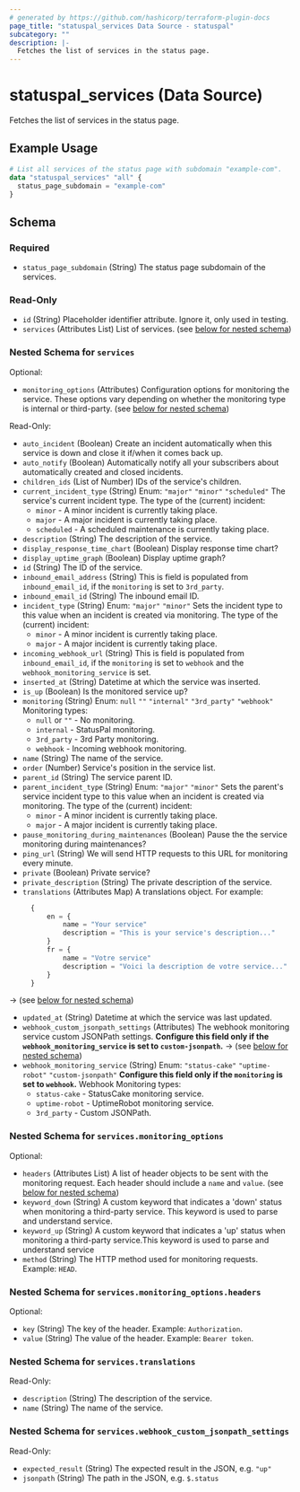```yaml
---
# generated by https://github.com/hashicorp/terraform-plugin-docs
page_title: "statuspal_services Data Source - statuspal"
subcategory: ""
description: |-
  Fetches the list of services in the status page.
---
```


# statuspal_services (Data Source)

Fetches the list of services in the status page.

## Example Usage

```terraform
# List all services of the status page with subdomain "example-com".
data "statuspal_services" "all" {
  status_page_subdomain = "example-com"
}
```

<!-- schema generated by tfplugindocs -->
## Schema

### Required

- `status_page_subdomain` (String) The status page subdomain of the services.

### Read-Only

- `id` (String) Placeholder identifier attribute. Ignore it, only used in testing.
- `services` (Attributes List) List of services. (see [below for nested schema](#nestedatt--services))

<a id="nestedatt--services"></a>
### Nested Schema for `services`

Optional:

- `monitoring_options` (Attributes) Configuration options for monitoring the service. These options vary depending on whether the monitoring type is internal or third-party. (see [below for nested schema](#nestedatt--services--monitoring_options))

Read-Only:

- `auto_incident` (Boolean) Create an incident automatically when this service is down and close it if/when it comes back up.
- `auto_notify` (Boolean) Automatically notify all your subscribers about automatically created and closed incidents.
- `children_ids` (List of Number) IDs of the service's children.
- `current_incident_type` (String) Enum: `"major"` `"minor"` `"scheduled"`
  The service's current incident type.
  The type of the (current) incident:
  - `minor` - A minor incident is currently taking place.
  - `major` - A major incident is currently taking place.
  - `scheduled` - A scheduled maintenance is currently taking place.
- `description` (String) The description of the service.
- `display_response_time_chart` (Boolean) Display response time chart?
- `display_uptime_graph` (Boolean) Display uptime graph?
- `id` (String) The ID of the service.
- `inbound_email_address` (String) This is field is populated from `inbound_email_id`, if the `monitoring` is set to `3rd_party`.
- `inbound_email_id` (String) The inbound email ID.
- `incident_type` (String) Enum: `"major"` `"minor"`
  Sets the incident type to this value when an incident is created via monitoring.
  The type of the (current) incident:
  - `minor` - A minor incident is currently taking place.
  - `major` - A major incident is currently taking place.
- `incoming_webhook_url` (String) This is field is populated from `inbound_email_id`, if the `monitoring` is set to `webhook` and the `webhook_monitoring_service` is set.
- `inserted_at` (String) Datetime at which the service was inserted.
- `is_up` (Boolean) Is the monitored service up?
- `monitoring` (String) Enum: `null` `""` `"internal"` `"3rd_party"` `"webhook"`
  Monitoring types:
  - `null` or `""` - No monitoring.
  - `internal` - StatusPal monitoring.
  - `3rd_party` - 3rd Party monitoring.
  - `webhook` - Incoming webhook monitoring.
- `name` (String) The name of the service.
- `order` (Number) Service's position in the service list.
- `parent_id` (String) The service parent ID.
- `parent_incident_type` (String) Enum: `"major"` `"minor"`
  Sets the parent's service incident type to this value when an incident is created via monitoring.
  The type of the (current) incident:
  - `minor` - A minor incident is currently taking place.
  - `major` - A major incident is currently taking place.
- `pause_monitoring_during_maintenances` (Boolean) Pause the the service monitoring during maintenances?
- `ping_url` (String) We will send HTTP requests to this URL for monitoring every minute.
- `private` (Boolean) Private service?
- `private_description` (String) The private description of the service.
- `translations` (Attributes Map) A translations object. For example:
  ```terraform
	{
		en = {
			name = "Your service"
			description = "This is your service's description..."
		}
		fr = {
			name = "Votre service"
			description = "Voici la description de votre service..."
		}
	}
  ```
→ (see [below for nested schema](#nestedatt--services--translations))
- `updated_at` (String) Datetime at which the service was last updated.
- `webhook_custom_jsonpath_settings` (Attributes) The webhook monitoring service custom JSONPath settings.
  **Configure this field only if the `webhook_monitoring_service` is set to `custom-jsonpath`.**
→ (see [below for nested schema](#nestedatt--services--webhook_custom_jsonpath_settings))
- `webhook_monitoring_service` (String) Enum: `"status-cake"` `"uptime-robot"` `"custom-jsonpath"`
  **Configure this field only if the `monitoring` is set to `webhook`.**
  Webhook Monitoring types:
  - `status-cake` - StatusCake monitoring service.
  - `uptime-robot` - UptimeRobot monitoring service.
  - `3rd_party` - Custom JSONPath.

<a id="nestedatt--services--monitoring_options"></a>
### Nested Schema for `services.monitoring_options`

Optional:

- `headers` (Attributes List) A list of header objects to be sent with the monitoring request. Each header should include a `name` and `value`. (see [below for nested schema](#nestedatt--services--monitoring_options--headers))
- `keyword_down` (String) A custom keyword that indicates a 'down' status when monitoring a third-party service. This keyword is used to parse and understand service.
- `keyword_up` (String) A custom keyword that indicates a 'up' status when monitoring a third-party service.This keyword is used to parse and understand service
- `method` (String) The HTTP method used for monitoring requests. Example: `HEAD`.

<a id="nestedatt--services--monitoring_options--headers"></a>
### Nested Schema for `services.monitoring_options.headers`

Optional:

- `key` (String) The key of the header. Example: `Authorization`.
- `value` (String) The value of the header. Example: `Bearer token`.



<a id="nestedatt--services--translations"></a>
### Nested Schema for `services.translations`

Read-Only:

- `description` (String) The description of the service.
- `name` (String) The name of the service.


<a id="nestedatt--services--webhook_custom_jsonpath_settings"></a>
### Nested Schema for `services.webhook_custom_jsonpath_settings`

Read-Only:

- `expected_result` (String) The expected result in the JSON, e.g. `"up"`
- `jsonpath` (String) The path in the JSON, e.g. `$.status`
